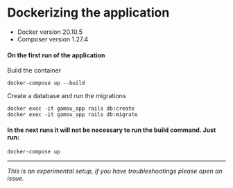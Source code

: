 # Dockerizing the application

- Docker version 20.10.5
- Composer version 1.27.4

#### On the first run of the application 

Build the container

```
docker-compose up --build
```

Create a database and run the migrations

```
docker exec -it gamou_app rails db:create
docker exec -it gamou_app rails db:migrate
```

#### In the next runs it will not be necessary to run the build command. Just run:

```
docker-compose up
```

---

_This is an experimental setup, if you have troubleshootings please open an issue._